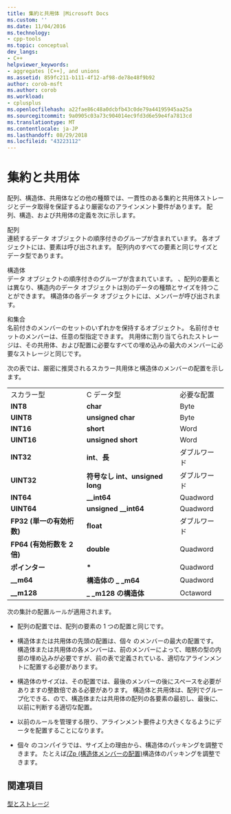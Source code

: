 ```yaml
---
title: 集約と共用体 |Microsoft Docs
ms.custom: ''
ms.date: 11/04/2016
ms.technology:
- cpp-tools
ms.topic: conceptual
dev_langs:
- C++
helpviewer_keywords:
- aggregates [C++], and unions
ms.assetid: 859fc211-b111-4f12-af98-de78e48f9b92
author: corob-msft
ms.author: corob
ms.workload:
- cplusplus
ms.openlocfilehash: a22fae86c48a0dcbfb43c0de79a44195945aa25a
ms.sourcegitcommit: 9a0905c03a73c904014ec9fd3d6e59e4fa7813cd
ms.translationtype: MT
ms.contentlocale: ja-JP
ms.lasthandoff: 08/29/2018
ms.locfileid: "43223112"
---
```

# <a name="aggregates-and-unions"></a>集約と共用体
配列、構造体、共用体などの他の種類では、一貫性のある集約と共用体ストレージとデータ取得を保証するより厳密なのアラインメント要件があります。 配列、構造、および共用体の定義を次に示します。  
  
 配列  
 連続するデータ オブジェクトの順序付きのグループが含まれています。 各オブジェクトには、要素は呼び出されます。 配列内のすべての要素と同じサイズとデータ型であります。  
  
 構造体  
 データ オブジェクトの順序付きのグループが含まれています。 、配列の要素とは異なり、構造内のデータ オブジェクトは別のデータの種類とサイズを持つことができます。 構造体の各データ オブジェクトには、メンバーが呼び出されます。  
  
 和集合  
 名前付きのメンバーのセットのいずれかを保持するオブジェクト。 名前付きセットのメンバーは、任意の型指定できます。 共用体に割り当てられたストレージは、その共用体、および配置に必要なすべての埋め込みの最大のメンバーに必要なストレージと同じです。  
  
 次の表では、厳密に推奨されるスカラー共用体と構造体のメンバーの配置を示します。  
  
||||  
|-|-|-|  
|スカラー型|C データ型|必要な配置|  
|**INT8**|**char**|Byte|  
|**UINT8**|**unsigned char**|Byte|  
|**INT16**|**short**|Word|  
|**UINT16**|**unsigned short**|Word|  
|**INT32**|**int**、**長**|ダブルワード|  
|**UINT32**|**符号なし int、unsigned long**|ダブルワード|  
|**INT64**|**__int64**|Quadword|  
|**UINT64**|**unsigned __int64**|Quadword|  
|**FP32 (単一の有効桁数)**|**float**|ダブルワード|  
|**FP64 (有効桁数を 2 倍)**|**double**|Quadword|  
|**ポインター**|<strong>\*</strong>|Quadword|  
|**__m64**|**構造体の _ _m64**|Quadword|  
|**__m128**|**_ _m128 の構造体**|Octaword|  
  
 次の集計の配置ルールが適用されます。  
  
-   配列の配置では、配列の要素の 1 つの配置と同じです。  
  
-   構造体または共用体の先頭の配置は、個々 のメンバーの最大の配置です。 構造体または共用体の各メンバーは、前のメンバーによって、暗黙の型の内部の埋め込みが必要ですが、前の表で定義されている、適切なアラインメントに配置する必要があります。  
  
-   構造体のサイズは、その配置では、最後のメンバーの後にスペースを必要がありますの整数倍である必要があります。 構造体と共用体は、配列でグループ化できる、ので、構造体または共用体の配列の各要素の最初し、最後に、以前に判断する適切な配置。  
  
-   以前のルールを管理する限り、アラインメント要件より大きくなるようにデータを配置することになります。  
  
-   個々 のコンパイラでは、サイズ上の理由から、構造体のパッキングを調整できます。 たとえば[/Zp (構造体メンバーの配置)](../build/reference/zp-struct-member-alignment.md)構造体のパッキングを調整できます。  
  
## <a name="see-also"></a>関連項目  
 [型とストレージ](../build/types-and-storage.md)
